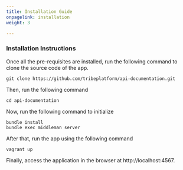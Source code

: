 ```yaml
---
title: Installation Guide
onpagelink: installation
weight: 3

---
```


### **Installation Instructions**

Once all the pre-requisites are installed, run the following command to clone the source code of the app.

 ```
git clone https://github.com/tribeplatform/api-documentation.git
```
Then, run the following command

 ```
cd api-documentation
```
Now, run the following command to initialize

 ```
bundle install
bundle exec middleman server
```
After that, run the app using the following command

 ```
vagrant up
```
Finally, access the application in the browser at http://localhost:4567.
